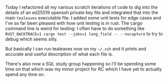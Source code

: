 Today I refactored all my various scratch iterations of code to dig into the details of an ed25519 openssh private key file and integrated that into the main `tealeaves` executable file. I added some unit tests for edge cases and I've so far been pleased with how unit testing is in rust. The cargo command line is weird for testing: I often have to do something like `RUST_BACKTRACE=1 cargo test --jobs=1 long_field -- --nocapture` to try to debug which seems silly.

But basically I can run tealeaves now on my `~/.ssh` and it prints and accurate and useful description of what each file is.

There's also now a SQL study group happening so I'll be spending some time on that which was my minor project for RC which I have yet to actually spend any time on.
